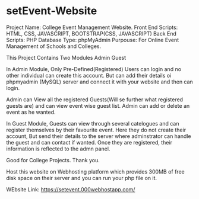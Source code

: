 # setEvent-Website
Project Name: College Event Management Website.
Front End Scripts: HTML, CSS, JAVASCRIPT, BOOTSTRAP(CSS, JAVASCRIPT)
Back End Scripts: PHP
Database Type: phpMyAdmin
Purpouse: For Online Event Management of Schools and Colleges.

This Project Contains Two Modules
Admin
Guest

In Admin Module, Only Pre-Defined(Registered) Users can login and no other individual can create this account. But can add their details oi phpmyadmin (MySQL) server and connect it with your website and then can login.

Admin can View all the registered Guests(Will se further what registered guests are) and can view event wise guest list. Admin can add or delete an event as he wanted.

In Guest Module, Guests can view through several catelogues and can register themselves by their favourite event. Here they do not create their account, But send their details to the server where adminstrator can handle the guest and can contact if wanted. Once they are registered, their information is reflected to the admn panel.

Good for College Projects.
Thank you.

Host this website on Webhosting platform which provides 300MB of free disk space on their server and you can run your php file on it.

WEbsite Link:
https://setevent.000webhostapp.com/
